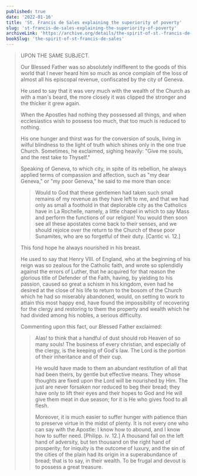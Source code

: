 ```yaml
---
published: true
date: '2022-01-16'
title: 'St. Francis de Sales explaining the superiority of poverty'
slug: 'st-francis-de-sales-explaining-the-superiority-of-poverty'
archiveLink: 'https://archive.org/details/the-spirit-of-st.-francis-de-sales/page/134?view=theater'
bookSlug: 'the-spirit-of-st-francis-de-sales'
---
```


> UPON THE SAME SUBJECT.
> 
> Our Blessed Father was so absolutely indifferent to the goods of this world that I never heard him so much as once complain of the loss of almost all his episcopal revenue, confiscated by the city of Geneva.
> 
> He used to say that it was very much with the wealth of the Church as with a man's beard, the more closely it was clipped the stronger and the thicker it grew again.
> 
> When the Apostles had nothing they possessed all things, and when ecclesiastics wish to possess too much, that too much is reduced to nothing.
> 
> His one hunger and thirst was for the conversion of souls, living in wilful blindness to the light of truth which shines only in the one true Church. Sometimes, he exclaimed, sighing heavily: "Give me souls, and the rest take to Thyself."
> 
> Speaking of Geneva, to which city, in spite of its rebellion, he always applied terms of compassion and affection, such as "my dear Geneva," or "my poor Geneva," he said to me more than once:
> 
>> Would to God that these gentlemen had taken such small remains of my revenue as they have left to me, and that we had only as small a foothold in that deplorable city as the Catholics have in La Rochelle, namely, a little chapel in which to say Mass and perform the functions of our religion! You would then soon see all these apostates come back to their senses, and we should rejoice over the return to the Church of these poor Sunamites, who are so forgetful of their duty. [Cantic vi. 12.]
> 
> This fond hope he always nourished in his breast.
> 
> He used to say that Henry VIII. of England, who at the beginning of his reign was so zealous for the Catholic faith, and wrote so splendidly against the errors of Luther, that he acquired for that reason the glorious title of Defender of the Faith, having, by yielding to his passion, caused so great a schism in his kingdom, even had he desired at the close of his life to return to the bosom of the Church which he had so miserably abandoned, would, on setting to work to attain this most happy end, have found the impossibility of recovering for the clergy and restoring to them the property and wealth which he had divided among his nobles, a serious difficulty.
> 
> Commenting upon this fact, our Blessed Father exclaimed:
> 
>> Alas! to think that a handful of dust should rob Heaven of so many souls! The business of every christian, and especially of the clergy, is the keeping of God's law. The Lord is the portion of their inheritance and of their cup.
>>
>> He would have made to them an abundant restitution of all that had been theirs, by gentle but effective means. They whose thoughts are fixed upon the Lord will be nourished by Him. The just are never forsaken nor reduced to beg their bread; they have only to lift their eyes and their hopes to God and He will give them meat in due season; for it is He who gives food to all flesh.
>>
>> Moreover, it is much easier to suffer hunger with patience than to preserve virtue in the midst of plenty. It is not every one who can say with the Apostle: I know how to abound, and I know how to suffer need. [Philipp. iv. 12.] A thousand fall on the left hand of adversity, but ten thousand on the right hand of prosperity; for iniquity is the outcome of luxury, and the sin of the cities of the plain had its origin in a superabundance of bread; that is to say, in their wealth. To be frugal and devout is to possess a great treasure.
